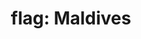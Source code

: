 ---
layout: flags
title: "flag: Maldives"
emoji: flag_maldives
permalink: 🇲🇻.html
image: assets/img/3moji/flag_maldives.png
---